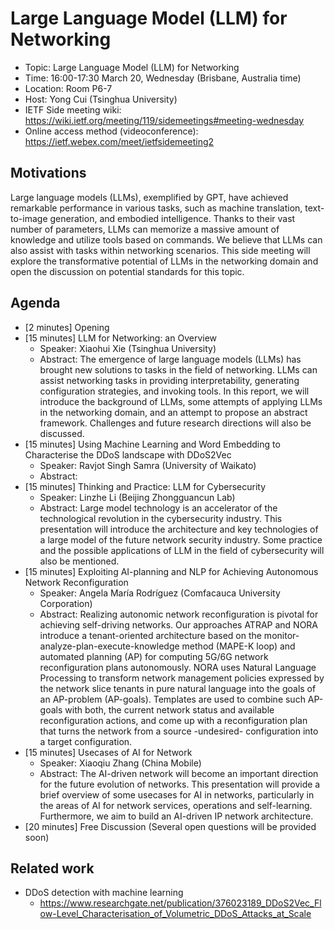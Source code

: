 # Large Language Model (LLM) for Networking
* Topic: Large Language Model (LLM) for Networking
* Time: 16:00-17:30 March 20, Wednesday (Brisbane, Australia time)
* Location: Room P6-7
* Host: Yong Cui (Tsinghua University)
* IETF Side meeting wiki: https://wiki.ietf.org/meeting/119/sidemeetings#meeting-wednesday
* Online access method (videoconference): https://ietf.webex.com/meet/ietfsidemeeting2

## Motivations
Large language models (LLMs), exemplified by GPT, have achieved remarkable performance in various tasks, such as machine translation, text-to-image generation, and embodied intelligence. Thanks to their vast number of parameters, LLMs can memorize a massive amount of knowledge and utilize tools based on commands. We believe that LLMs can also assist with tasks within networking scenarios. This side meeting will explore the transformative potential of LLMs in the networking domain and open the discussion on potential standards for this topic. 

## Agenda
* [2 minutes] Opening
* [15 minutes] LLM for Networking: an Overview
  * Speaker: Xiaohui Xie (Tsinghua University)
  * Abstract: The emergence of large language models (LLMs) has brought new solutions to tasks in the field of networking. LLMs can assist networking tasks in providing interpretability, generating configuration strategies, and invoking tools. In this report, we will introduce the background of LLMs, some attempts of applying LLMs in the networking domain, and an attempt to propose an abstract framework. Challenges and future research directions will also be discussed.
* [15 minutes] Using Machine Learning and Word Embedding to Characterise the DDoS landscape with DDoS2Vec
  * Speaker: Ravjot Singh Samra (University of Waikato)
  * Abstract: 
* [15 minutes] Thinking and Practice: LLM for Cybersecurity
  * Speaker: Linzhe Li (Beijing Zhongguancun Lab)
  * Abstract: Large model technology is an accelerator of the technological revolution in the cybersecurity industry. This presentation will introduce the architecture and key technologies of a large model of the future network security industry. Some practice and the possible applications of LLM in the field of cybersecurity will also be mentioned.
* [15 minutes] Exploiting AI-planning and NLP for Achieving Autonomous Network Reconfiguration
  * Speaker: Angela María Rodríguez (Comfacauca University Corporation)
  * Abstract: Realizing autonomic network reconfiguration is pivotal for achieving self-driving networks. Our approaches ATRAP and NORA introduce a tenant-oriented architecture based on the monitor-analyze-plan-execute-knowledge method (MAPE-K loop) and automated planning (AP) for computing 5G/6G network reconfiguration plans autonomously. NORA uses Natural Language Processing to transform network management policies expressed by the network slice tenants in pure natural language into the goals of an AP-problem (AP-goals). Templates are used to combine such AP-goals with both, the current network status and available reconfiguration actions, and come up with a reconfiguration plan that turns the network from a source -undesired- configuration into a target configuration.
* [15 minutes] Usecases of AI for Network
  * Speaker: Xiaoqiu Zhang (China Mobile)
  * Abstract: The AI-driven network will become an important direction for the future evolution of networks. This presentation will provide a brief overview of some usecases for AI in networks, particularly in the areas of AI for network services, operations and self-learning. Furthermore, we aim to build an AI-driven IP network architecture.
* [20 minutes] Free Discussion (Several open questions will be provided soon)

## Related work
* DDoS detection with machine learning
  * https://www.researchgate.net/publication/376023189_DDoS2Vec_Flow-Level_Characterisation_of_Volumetric_DDoS_Attacks_at_Scale 
